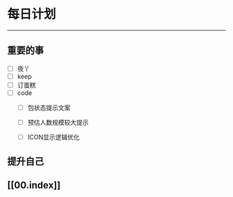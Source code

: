 
# 每日计划
---
## 重要的事

- [ ]    夜丫
- [ ]   keep
- [ ] 订蛋糕
- [ ] code
    - [ ]  包状态提示文案
    - [ ] 预估人数规模较大提示
    - [ ] ICON显示逻辑优化




## 提升自己

  



## [[00.index]]










